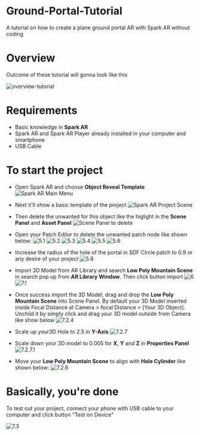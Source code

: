 # Ground-Portal-Tutorial
A tutorial on how to create a plane ground portal AR with Spark AR without coding

# Overview
Outcome of these tutorial will gonna look like this

![overview-tutorial](https://github.com/aktaktaw/Ground-Portal-Tutorial/blob/main/screenshot-tutorial/overview-tutorial.gif)

# Requirements
- Basic knowledge in **Spark AR**
- Spark AR and Spark AR Player already installed in your computer and smartphone
- USB Cable

# To start the project
- Open Spark AR and choose **Object Reveal Template**
![Spark AR Main Menu](https://github.com/aktaktaw/Ground-Portal-Tutorial/blob/main/screenshot-tutorial/1.JPG)

- Next it'll show a basic template of the project
![Spark AR Project Scene](https://github.com/aktaktaw/Ground-Portal-Tutorial/blob/main/screenshot-tutorial/2.JPG)

- Then delete the unwanted for this object like the higlight in the **Scene Panel** and **Asset Panel**
![Scene Panel to delete](https://github.com/aktaktaw/Ground-Portal-Tutorial/blob/main/screenshot-tutorial/3.JPG)

- Open your Patch Editor to delete the unwanted patch node like shown below:
![5.1](https://github.com/aktaktaw/Ground-Portal-Tutorial/blob/main/screenshot-tutorial/5.1.JPG)
![5.2](https://github.com/aktaktaw/Ground-Portal-Tutorial/blob/main/screenshot-tutorial/5.2.JPG)
![5.3](https://github.com/aktaktaw/Ground-Portal-Tutorial/blob/main/screenshot-tutorial/5.3.JPG)
![5.4](https://github.com/aktaktaw/Ground-Portal-Tutorial/blob/main/screenshot-tutorial/5.4.JPG)
![5.5](https://github.com/aktaktaw/Ground-Portal-Tutorial/blob/main/screenshot-tutorial/5.5.JPG)
![5.6](https://github.com/aktaktaw/Ground-Portal-Tutorial/blob/main/screenshot-tutorial/5.6.JPG)

- Increase the radius of the hole of the portal in SDF Circle patch to 0.9 or any desire of your project
![5.8]()

- Import 3D Model from AR Library and search **Low Poly Mountain Scene** in search pop up from **AR Library Window**. Then click button import
![6](https://github.com/aktaktaw/Ground-Portal-Tutorial/blob/main/screenshot-tutorial/6.JPG)
![7.1](https://github.com/aktaktaw/Ground-Portal-Tutorial/blob/main/screenshot-tutorial/7.1.JPG)

- Once success import the 3D Model, drag and drop the **Low Poly Mountain Scene** into Scene Panel. By default your 3D Model inserted inside Focal Distance at Camera > focal Distance > [Your 3D Object]. Unchild it by simply click and drag your 3D model outside from Camera like show below
![7.2.4](https://github.com/aktaktaw/Ground-Portal-Tutorial/blob/main/screenshot-tutorial/7.2.4.JPG)

- Scale up your3D Hole to 2.5 in **Y-Axis**
![7.2.7](https://github.com/aktaktaw/Ground-Portal-Tutorial/blob/main/screenshot-tutorial/7.2.7.JPG)

- Scale down your 3D model to 0.005 for **X**, **Y** and **Z** in **Properties Panel**
![7.2.7.1](https://github.com/aktaktaw/Ground-Portal-Tutorial/blob/main/screenshot-tutorial/7.2.7.JPG)

- Move your **Low Poly Mountain Scene** to align with **Hole Cylinder** like shown below:
 ![7.2.6](https://github.com/aktaktaw/Ground-Portal-Tutorial/blob/main/screenshot-tutorial/7.2.6.JPG)

# Basically, you're done
To test out your project, connect your phone with USB cable to your computer and click button "Test on Device"

![7.3]()
